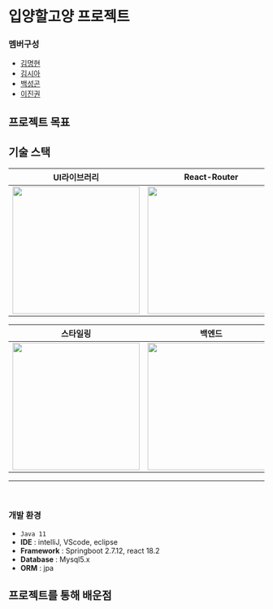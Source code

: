 # 입양할고양 프로젝트   

### 멤버구성
 - <a href="https://github.com/luke-sage-kim">김명현</a>
 - <a href="">김시아</a>
 - <a href="https://github.com/canoa0327">백성곤</a>
 - <a href="https://github.com/gwon522">이진권</a>
   
## 프로젝트 목표    



## 기술 스택
|UI라이브러리|React-Router|상태관리|Redux-Saga|
|-|-|-|-|
|<img src="./images/react.svg" width="250">|<img src="./images/react-router.png" width="250">|<img src="./images/redux.png" width="250">|<img src="./images/redux-saga.png" width="250">|

|스타일링|백엔드|백엔드라이브러리|DB|
|-|-|-|-|
|<img src="./images/styled-components.png" width="250">|<img src="./images/nodejs.png" width="250">|<img src="./images/express.png" width="250">|<img src="./images/mysql.png" width="250">|
<hr><br>

### 개발 환경
 - `Java 11`
 - **IDE** : intelliJ, VScode, eclipse
 - **Framework** : Springboot 2.7.12, react 18.2
 - **Database** : Mysql5.x
 - **ORM** : jpa


## 프로젝트를 통해 배운점 

